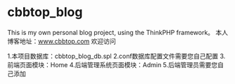 # cbbtop_blog
This is my own personal blog project, using the ThinkPHP framework。
本人博客地址：www.cbbtop.com 欢迎访问

1.本项目数据库：cbbtop_blog_db.spl
2.conf数据库配置文件需要您自己配置
3.前端页面模块：Home
4.后端管理系统页面模块：Admin
5.后端管理员需要您自己添加